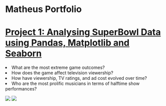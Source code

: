# Matheus Portfolio

# [Project 1: Analysing SuperBowl Data using Pandas, Matplotlib and Seaborn](https://github.com/Archieks/SuperBowl.git)

<li>What are the most extreme game outcomes?</li>
<li>How does the game affect television viewership?</li>
<li>How have viewership, TV ratings, and ad cost evolved over time?</li>
<li>Who are the most prolific musicians in terms of halftime show performances?</li>

![](https://github.com/Archieks/Projects/blob/main/images/difference_pts_plt.png)
![](https://github.com/Archieks/Projects/blob/main/images/viewership_ads.png)
